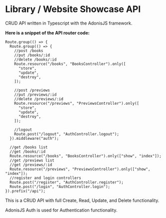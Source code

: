 # Library / Website Showcase API
CRUD API written in Typescript with the AdonisJS framework.

**Here is a snippet of the API router code:**

```
Route.group(() => {
  Route.group(() => {
    //post /books
    //put /books/:id
    //delete /books/:id
    Route.resource("/books", "BooksController").only([
      "store",
      "update",
      "destroy",
    ]);

    //post /previews
    //put /previews/:id
    //delete /previews/:id
    Route.resource("/previews", "PreviewsController").only([
      "store",
      "update",
      "destroy",
    ]);

    //logout
    Route.post("/logout", "AuthController.logout");
  }).middleware("auth");

  //get /books list
  //get /books/:id
  Route.resource("/books", "BooksController").only(["show", "index"]);
  //get /previews list
  //get /previews/:id
  Route.resource("/previews", "PreviewsController").only(["show", "index"]);
  //register and login controllers
  Route.post("/register", "AuthController.register");
  Route.post("/login", "AuthController.login");
}).prefix("/api");
```

This is a CRUD API with full Create, Read, Update, and Delete functionality.

AdonisJS Auth is used for Authentication functionality.
